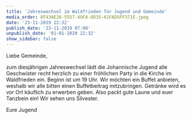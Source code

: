 ```yaml
---
title: 'Jahreswechsel im Waldfrieden für Jugend und Gemeinde'
media_order: 8F43AE26-5557-49FA-8D35-61FAD5FF371E.jpeg
date: '23-11-2019 22:32'
publish_date: '23-11-2019 07:00'
unpublish_date: '01-01-2020 22:32'
show_sidebar: false
---
```


Liebe Gemeinde,

zum diesjährigen Jahreswechsel lädt die Johannische Jugend alle Geschwister recht herzlich zu einer fröhlichen Party in die Kirche im Waldfrieden ein. Beginn ist um 19 Uhr. Wir möchten ein Buffet anbieten, weshalb wir alle bitten einen Buffetbeitrag mitzubringen. Getränke wird es vor Ort käuflich zu erwerben geben. Also packt gute Laune und euer Tanzbein ein! Wir sehen uns Silvester.

Eure Jugend